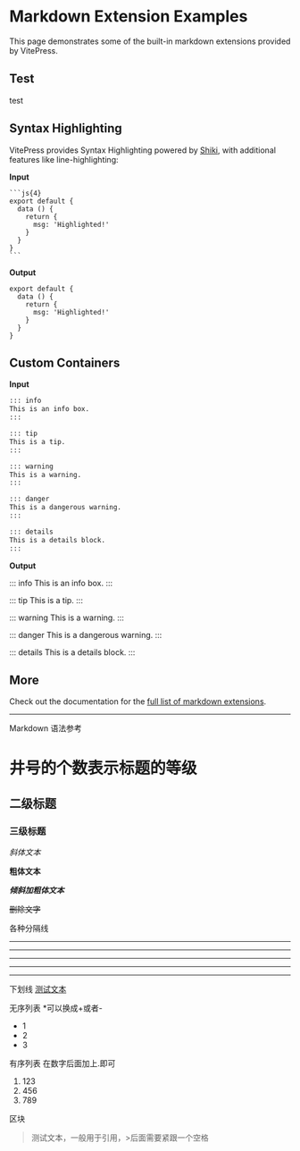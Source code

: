 # Markdown Extension Examples

This page demonstrates some of the built-in markdown extensions provided by VitePress.


## Test

test

## Syntax Highlighting

VitePress provides Syntax Highlighting powered by [Shiki](https://github.com/shikijs/shiki), with additional features like line-highlighting:

**Input**

````
```js{4}
export default {
  data () {
    return {
      msg: 'Highlighted!'
    }
  }
}
```
````

**Output**

```js{4}
export default {
  data () {
    return {
      msg: 'Highlighted!'
    }
  }
}
```

## Custom Containers

**Input**

```md
::: info
This is an info box.
:::

::: tip
This is a tip.
:::

::: warning
This is a warning.
:::

::: danger
This is a dangerous warning.
:::

::: details
This is a details block.
:::
```

**Output**

::: info
This is an info box.
:::

::: tip
This is a tip.
:::

::: warning
This is a warning.
:::

::: danger
This is a dangerous warning.
:::

::: details
This is a details block.
:::

## More

Check out the documentation for the [full list of markdown extensions](https://vitepress.dev/guide/markdown).


*******

Markdown 语法参考


# 井号的个数表示标题的等级

## 二级标题
### 三级标题

*斜体文本*

**粗体文本**

***倾斜加粗体文本***

~~删除文字~~

各种分隔线
***
* * *
*****
- - -
------

下划线
<u>测试文本</u>


无序列表
*可以换成+或者-
* 1
* 2
* 3

有序列表
在数字后面加上.即可
1. 123
2. 456
3. 789

区块
> 测试文本，一般用于引用，>后面需要紧跟一个空格